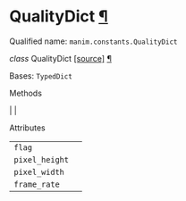 # QualityDict [¶](https://docs.manim.community/en/stable/reference/manim.constants.QualityDict.html\#qualitydict "Link to this heading")

Qualified name: `manim.constants.QualityDict`

_class_ QualityDict [\[source\]](https://docs.manim.community/en/stable/_modules/manim/constants.html#QualityDict) [¶](https://docs.manim.community/en/stable/reference/manim.constants.QualityDict.html#manim.constants.QualityDict "Link to this definition")

Bases: `TypedDict`

Methods

|
|

Attributes

|     |     |
| --- | --- |
| `flag` |  |
| `pixel_height` |  |
| `pixel_width` |  |
| `frame_rate` |  |